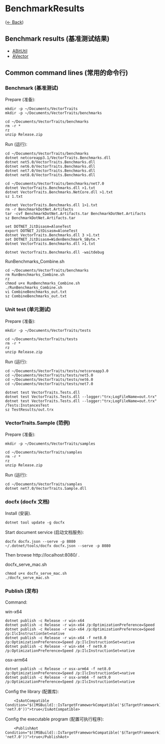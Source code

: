 # BenchmarkResults
([← Back](../../README.md))

## Benchmark results (基准测试结果)

- [ABitUtil](ABitUtil/README.md)
- [AVector](AVector/README.md)

## Common command lines (常用的命令行)

### Benchmark (基准测试)

Prepare (准备):
```
mkdir -p ~/Documents/VectorTraits
mkdir -p ~/Documents/VectorTraits/benchmarks

cd ~/Documents/VectorTraits/benchmarks
rm -r *
rz
unzip Release.zip

```

Run (运行):
```
cd ~/Documents/VectorTraits/benchmarks
dotnet netcoreapp3.1/VectorTraits.Benchmarks.dll
dotnet net5.0/VectorTraits.Benchmarks.dll
dotnet net6.0/VectorTraits.Benchmarks.dll
dotnet net7.0/VectorTraits.Benchmarks.dll
dotnet net8.0/VectorTraits.Benchmarks.dll

cd ~/Documents/VectorTraits/benchmarks/net7.0
dotnet VectorTraits.Benchmarks.dll >1.txt
dotnet VectorTraits.Benchmarks.NetCore.dll >1.txt
sz 1.txt

dotnet VectorTraits.Benchmarks.dll 1>1.txt
rm -r BenchmarkDotNet.Artifacts
tar -cvf BenchmarkDotNet.Artifacts.tar BenchmarkDotNet.Artifacts
sz BenchmarkDotNet.Artifacts.tar

set DOTNET_JitDisasm=AloneTest
export DOTNET_JitDisasm=AloneTest
dotnet VectorTraits.Benchmarks.dll 3 >1.txt
set DOTNET_JitDisasm=WidenBenchmark_SByte.*
dotnet VectorTraits.Benchmarks.dll >1.txt

dotnet VectorTraits.Benchmarks.dll -waitdebug
```

RunBenchmarks_Combine.sh
```
cd ~/Documents/VectorTraits/benchmarks
rm RunBenchmarks_Combine.sh
rz
chmod u+x RunBenchmarks_Combine.sh
./RunBenchmarks_Combine.sh
vi CombineBenchmarks_out.txt
sz CombineBenchmarks_out.txt
```


### Unit test (单元测试)

Prepare (准备):
```
mkdir -p ~/Documents/VectorTraits/tests

cd ~/Documents/VectorTraits/tests
rm -r *
rz
unzip Release.zip

```

Run (运行):
```
cd ~/Documents/VectorTraits/tests/netcoreapp3.0
cd ~/Documents/VectorTraits/tests/net5.0
cd ~/Documents/VectorTraits/tests/net6.0
cd ~/Documents/VectorTraits/tests/net7.0

dotnet test VectorTraits.Tests.dll
dotnet test VectorTraits.Tests.dll --logger:"trx;LogFileName=out.trx"
dotnet test VectorTraits.Tests.dll --logger:"trx;LogFileName=out.trx" /Tests:InstancesTest
sz TestResults/out.trx
```


### VectorTraits.Sample (范例)

Prepare (准备):
```
mkdir -p ~/Documents/VectorTraits/samples

cd ~/Documents/VectorTraits/samples
rm -r *
rz
unzip Release.zip

```

Run (运行):
```
cd ~/Documents/VectorTraits/samples
dotnet net7.0/VectorTraits.Sample.dll
```

### docfx (docfx 文档)

Install (安装).
```
dotnet tool update -g docfx
```

Start document service (启动文档服务):
```
docfx docfx.json --serve -p 8080
~/.dotnet/tools/docfx docfx.json --serve -p 8080
```
Then browse http://localhost:8080/ .

docfx_serve_mac.sh
```
chmod u+x docfx_serve_mac.sh
./docfx_serve_mac.sh
```

### Publish (发布)

Command:

win-x64

```
dotnet publish -c Release -r win-x64
dotnet publish -c Release -r win-x64 /p:OptimizationPreference=Speed
dotnet publish -c Release -r win-x64 /p:OptimizationPreference=Speed /p:IlcInstructionSet=native
dotnet publish -c Release -r win-x64 -f net8.0 /p:OptimizationPreference=Speed /p:IlcInstructionSet=native
dotnet publish -c Release -r win-x64 -f net9.0 /p:OptimizationPreference=Speed /p:IlcInstructionSet=native
```

osx-arm64

```
dotnet publish -c Release -r osx-arm64 -f net8.0 /p:OptimizationPreference=Speed /p:IlcInstructionSet=native
dotnet publish -c Release -r osx-arm64 -f net9.0 /p:OptimizationPreference=Speed /p:IlcInstructionSet=native
```

Config the library (配置库):

```
    <IsAotCompatible Condition="$([MSBuild]::IsTargetFrameworkCompatible('$(TargetFramework)', 'net7.0'))">true</IsAotCompatible>
```

Config the executable program (配置可执行程序):

```
    <PublishAot Condition="$([MSBuild]::IsTargetFrameworkCompatible('$(TargetFramework)', 'net7.0'))">true</PublishAot>
```
